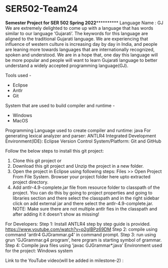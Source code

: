 # SER502-Team24

********************************Semester Project for SER 502 Spring 2022******************************************
Language Name : GJ
We are extremely delighted to come up with a language that has words similar to our language ‘Gujarati’. The keywords for this language are aligned to the traditional Gujarati language. We are experiencing that influence of western culture is increasing day by day in India, and people are leaning more towards languages that are internationally recognized, spoken and understood. We are in a hope that, one day this language will be more popular and people will want to learn Gujarati language to better understand a widely accepted programming language(GJ).

Tools used -
- Eclipse
- Antlr
- Git



System that are used to build compiler and runtime -
- Windows
- MacOS


Programming Language used to create compiler and runtime: java
For generating lexical analyzer and parser: ANTLR4
Integrated Development Environment(IDE): Eclipse
Version Control System/Platform: Git and GitHub

Follow the below steps to install this git project:

1. Clone this git project or
2. Download this git project and Unzip the project in a new folder.
3. Open the project in Eclipse using following steps:
    Files >> Open Project From File System. Browser your project folder here upto extracted project directory.
4. Add antlr-4.9-complete.jar file from resource folder to classpath of the project. You can do this by going to project properties and going to libraries section and there select the classpath and in the right sidebar click on add external jar and there select the antlr-4.9-complete.jar. NOTE: Make sure there are not multiple antlr fies in the classpath and after adding it it doesn't show as missing!

For Developers:
Step 1:
Install ANTLR4 step by step guide is provided.
https://www.youtube.com/watch?v=p2gIBPz69DM
Step 2:
compile using command 'antlr4 GJGrammar.g4' in command prompt.
Step 3:
run using grun 'GJGrammar.g4 program', here prgram is starting symbol of grammar.
Step 4:
Compile java files using 'javac GJGrammar*.java'
Environment used for the project: Windows system

Link to the YouTube video(will be added in milestone-2) :
